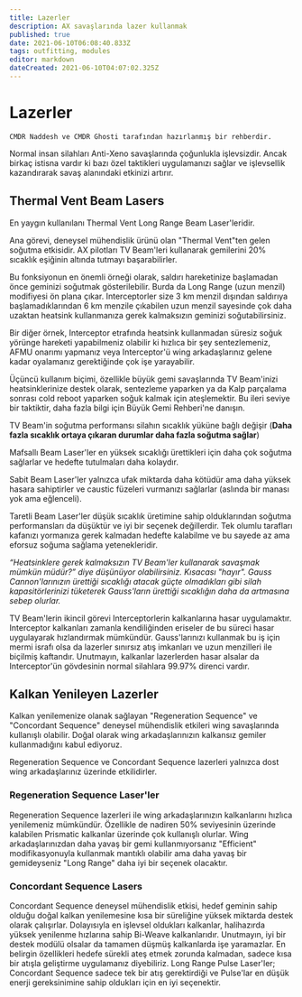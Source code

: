 ```yaml
---
title: Lazerler
description: AX savaşlarında lazer kullanmak
published: true
date: 2021-06-10T06:08:40.833Z
tags: outfitting, modules
editor: markdown
dateCreated: 2021-06-10T04:07:02.325Z
---
```


# Lazerler

`CMDR Naddesh ve CMDR Ghosti tarafından hazırlanmış bir rehberdir.`

Normal insan silahları Anti-Xeno savaşlarında çoğunlukla işlevsizdir. Ancak birkaç istisna vardır ki bazı özel taktikleri uygulamanızı sağlar ve işlevsellik kazandırarak savaş alanındaki etkinizi artırır.

## Thermal Vent Beam Lasers

En yaygın kullanılanı Thermal Vent Long Range Beam Laser'leridir.

Ana görevi, deneysel mühendislik ürünü olan "Thermal Vent"ten gelen soğutma etkisidir. AX pilotları TV Beam'leri kullanarak gemilerini 20% sıcaklık eşiğinin altında tutmayı başarabilirler.

Bu fonksiyonun en önemli örneği olarak, saldırı hareketinize başlamadan önce geminizi soğutmak gösterilebilir. Burda da Long Range (uzun menzil) modifiyesi ön plana çıkar. Interceptorler size 3 km menzil dışından saldırıya başlamadıklarından 6 km menzile çıkabilen uzun menzil sayesinde çok daha uzaktan heatsink kullanmanıza gerek kalmaksızın geminizi soğutabilirsiniz.

Bir diğer örnek, Interceptor etrafında heatsink kullanmadan süresiz soğuk yörünge hareketi yapabilmeniz olabilir ki hızlıca bir şey sentezlemeniz, AFMU onarımı yapmanız veya Interceptor'ü wing arkadaşlarınız gelene kadar oyalamanız gerektiğinde çok işe yarayabilir.

Üçüncü kullanım biçimi, özellikle büyük gemi savaşlarında TV Beam'inizi heatsinklerinize destek olarak, sentezleme yaparken ya da Kalp parçalama sonrası cold reboot yaparken soğuk kalmak için ateşlemektir. Bu ileri seviye bir taktiktir, daha fazla bilgi için Büyük Gemi Rehberi'ne danışın.

TV Beam'in soğutma performansı silahın sıcaklık yüküne bağlı değişir (**Daha fazla sıcaklık ortaya çıkaran durumlar daha fazla soğutma sağlar**)

Mafsallı Beam Laser'ler en yüksek sıcaklığı ürettikleri için daha çok soğutma sağlarlar ve hedefte tutulmaları daha kolaydır.

Sabit Beam Laser'ler yalnızca ufak miktarda daha kötüdür ama daha yüksek hasara sahiptirler ve caustic füzeleri vurmanızı sağlarlar (aslında bir manası yok ama eğlenceli).

Taretli Beam Laser'ler düşük sıcaklık üretimine sahip olduklarından soğutma performansları da düşüktür ve iyi bir seçenek değillerdir. Tek olumlu tarafları kafanızı yormanıza gerek kalmadan hedefte kalabilme ve bu sayede az ama eforsuz soğuma sağlama yetenekleridir.

_“Heatsinklere gerek kalmaksızın TV Beam'ler kullanarak savaşmak mümkün müdür?” diye düşünüyor olabilirsiniz. Kısacası "hayır". Gauss Cannon'larınızın ürettiği sıcaklığı atacak güçte olmadıkları gibi silah kapasitörlerinizi tüketerek Gauss'ların ürettiği sıcaklığın daha da artmasına sebep olurlar._

TV Beam'lerin ikincil görevi Interceptorlerin kalkanlarına hasar uygulamaktır. Interceptor kalkanları zamanla kendiliğinden eriseler de bu süreci hasar uygulayarak hızlandırmak mümkündür. Gauss'larınızı kullanmak bu iş için mermi israfı olsa da lazerler sınırsız atış imkanları ve uzun menzilleri ile biçilmiş kaftandır. Unutmayın, kalkanlar lazerlerden hasar alsalar da Interceptor'ün gövdesinin normal silahlara 99.97% direnci vardır.

## Kalkan Yenileyen Lazerler

Kalkan yenilemenize olanak sağlayan "Regeneration Sequence" ve "Concordant Sequence" deneysel mühendislik etkileri wing savaşlarında kullanışlı olabilir. Doğal olarak wing arkadaşlarınızın kalkansız gemiler kullanmadığını kabul ediyoruz.

Regeneration Sequence ve Concordant Sequence lazerleri yalnızca dost wing arkadaşlarınız üzerinde etkilidirler.

### Regeneration Sequence Laser'ler

Regeneration Sequence lazerleri ile wing arkadaşlarınızın kalkanlarını hızlıca yenilemeniz mümkündür. Özellikle de nadiren 50% seviyesinin üzerinde kalabilen Prismatic kalkanlar üzerinde çok kullanışlı olurlar. Wing arkadaşlarınızdan daha yavaş bir gemi kullanmıyorsanız "Efficient" modifikasyonuyla kullanmak mantıklı olabilir ama daha yavaş bir gemideyseniz "Long Range" daha iyi bir seçenek olacaktır.

### Concordant Sequence Lasers

Concordant Sequence deneysel mühendislik etkisi, hedef geminin sahip olduğu doğal kalkan yenilemesine kısa bir süreliğine yüksek miktarda destek olarak çalışırlar. Dolayısıyla en işlevsel oldukları kalkanlar, halihazırda yüksek yenilenme hızlarına sahip Bi-Weave kalkanlarıdır. Unutmayın, iyi bir destek modülü olsalar da tamamen düşmüş kalkanlarda işe yaramazlar. En belirgin özellikleri hedefe sürekli ateş etmek zorunda kalmadan, sadece kısa bir atışla geliştirme uygulamanız diyebiliriz. Long Range Pulse Laser'ler; Concordant Sequence sadece tek bir atış gerektirdiği ve Pulse'lar en düşük enerji gereksinimine sahip oldukları için en iyi seçenektir.
